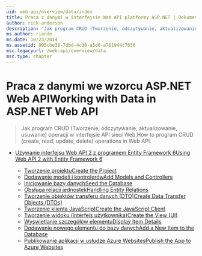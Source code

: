```yaml
---
uid: web-api/overview/data/index
title: Praca z danymi w interfejsie Web API platformy ASP.NET | Dokumentacja firmy Microsoft
author: rick-anderson
description: 'Jak program CRUD (Tworzenie, odczytywanie, aktualizowanie, usuwanie) operacji w interfejsie API sieci Web.'
ms.author: riande
ms.date: 10/23/2014
ms.assetid: 995cbe38-7dbd-4c36-a5d0-a761944c7636
msc.legacyurl: /web-api/overview/data
msc.type: chapter
---
```

<a name="working-with-data-in-aspnet-web-api"></a><span data-ttu-id="30893-103">Praca z danymi we wzorcu ASP.NET Web API</span><span class="sxs-lookup"><span data-stu-id="30893-103">Working with Data in ASP.NET Web API</span></span>
====================
> <span data-ttu-id="30893-104">Jak program CRUD (Tworzenie, odczytywanie, aktualizowanie, usuwanie) operacji w interfejsie API sieci Web.</span><span class="sxs-lookup"><span data-stu-id="30893-104">How to program CRUD (create, read, update, delete) operations in Web API.</span></span>


- [<span data-ttu-id="30893-105">Używanie interfejsu Web API 2 z programem Entity Framework 6</span><span class="sxs-lookup"><span data-stu-id="30893-105">Using Web API 2 with Entity Framework 6</span></span>](using-web-api-with-entity-framework/index.md)

    - [<span data-ttu-id="30893-106">Tworzenie projektu</span><span class="sxs-lookup"><span data-stu-id="30893-106">Create the Project</span></span>](using-web-api-with-entity-framework/part-1.md)
    - [<span data-ttu-id="30893-107">Dodawanie modeli i kontrolerów</span><span class="sxs-lookup"><span data-stu-id="30893-107">Add Models and Controllers</span></span>](using-web-api-with-entity-framework/part-2.md)
    - [<span data-ttu-id="30893-108">Inicjowanie bazy danych</span><span class="sxs-lookup"><span data-stu-id="30893-108">Seed the Database</span></span>](using-web-api-with-entity-framework/part-3.md)
    - [<span data-ttu-id="30893-109">Obsługa relacji jednostek</span><span class="sxs-lookup"><span data-stu-id="30893-109">Handling Entity Relations</span></span>](using-web-api-with-entity-framework/part-4.md)
    - [<span data-ttu-id="30893-110">Tworzenie obiektów transferu danych (DTO)</span><span class="sxs-lookup"><span data-stu-id="30893-110">Create Data Transfer Objects (DTOs)</span></span>](using-web-api-with-entity-framework/part-5.md)
    - [<span data-ttu-id="30893-111">Tworzenie klienta JavaScript</span><span class="sxs-lookup"><span data-stu-id="30893-111">Create the JavaScript Client</span></span>](using-web-api-with-entity-framework/part-6.md)
    - [<span data-ttu-id="30893-112">Tworzenie widoku (interfejs użytkownika)</span><span class="sxs-lookup"><span data-stu-id="30893-112">Create the View (UI)</span></span>](using-web-api-with-entity-framework/part-7.md)
    - [<span data-ttu-id="30893-113">Wyświetlanie szczegółów elementu</span><span class="sxs-lookup"><span data-stu-id="30893-113">Display Item Details</span></span>](using-web-api-with-entity-framework/part-8.md)
    - [<span data-ttu-id="30893-114">Dodawanie nowego elementu do bazy danych</span><span class="sxs-lookup"><span data-stu-id="30893-114">Add a New Item to the Database</span></span>](using-web-api-with-entity-framework/part-9.md)
    - [<span data-ttu-id="30893-115">Publikowanie aplikacji w usłudze Azure Websites</span><span class="sxs-lookup"><span data-stu-id="30893-115">Publish the App to Azure Websites</span></span>](using-web-api-with-entity-framework/part-10.md)
